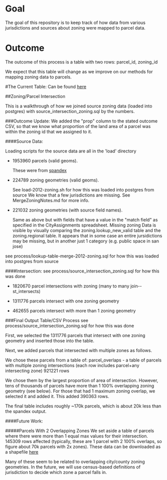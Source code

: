 # Goal

The goal of this repository is to keep track of how data from various jurisdictions and sources about zoning were mapped to parcel data. 

# Outcome

The outcome of this process is a table with two rows: parcel_id, zoning_id

We expect that this table will change as we improve on our methods for mapping zoning data to parcels. 

#The Current Table:
Can be found [here](https://mtcdrive.box.com/s/4ytig75parn4mur4nci707kwlxxila4t)

##Zoning/Parcel Intersection

This is a walkthrough of how we joined source zoning data (loaded into postgres) with source_intersection_zoning.sql by the numbers.

###Outcome Update:
We added the "prop" column to the stated outcome CSV, so that we know what proportion of the land area of a parcel was within the zoning id that we assigned to it.

####Source Data:

Loading scripts for the source data are all in the 'load' directory

* 1953960 parcels (valid geoms).
  
  These were from [spandex](https://github.com/synthicity/spandex)

* 224789 zoning geometries (valid geoms).
 
  See load-2012-zoning.sh for how this was loaded into postgres from source
  We know that a few jurisdictions are missing. See MergeZoningNotes.md for more info. 

* 221032 zoning geometries (with source field names).
  
  Same as above but with fields that have a value in the "match field" as specified in the CityAssignments spreadsheet. 
  Missing zoning Data is visible by visually comparing the zoning.lookup_new_valid table and the zoning.regional table. It      appears that in some case an entire jursidictions may be missing, but in another just 1 category (e.g. public space in san jose)

 see process/lookup-table-merge-2012-zoning.sql for how this was loaded into postgres from source
 
####Intersection:
see process/source_intersection_zoning.sql for how this was done

* 1820670 parcel intersections with zoning (many to many join--st_intersects)

* 1311776 parcels intersect with one zoning geometry

* 462655 parcels intersect with more than 1 zoning geometry

###Final Output Table/CSV Process
see process/source_intersection_zoning.sql for how this was done

First, we selected the 1311776 parcels that intersect with one zoning geometry and inserted those into the table. 

Next, we added parcels that intersected with multiple zones as follows. 

We chose these parcels from a table of:
parcel_overlaps - a table of parcels with multiple zoning intersections
(each row includes parcel+any intersecting zone)
921221 rows

We chose them by the largest proportion of area of intersection. However, tens of thousands of parcels have more than 1 100% overlapping zoning geometry (see below). For those that had 1 maximum zoning overlap, we selected it and added it. 
This added 390363 rows. 

The final table includes roughly ~170k parcels, which is about 20k less than the spandex output. 

####Future Work:

#####Parcels With 2 Overlapping Zones
We set aside a table of parcels where there were more than 1 equal max values for their intersection. 
145309 rows affected
(typically, these are 1 parcel with 2 100% overlaps, so figure about 70k parcels with 2x zones). 
These data can be downloaded as a shapefile [here](https://mtcdrive.box.com/s/7zzjl6o4knjje1ocwncnqx7e9aprmv6i)

Many of these seem to be related to overlapping city/county zoning geometries. In the future, we will use census-based definitions of jurisdiction to decide which zone a parcel falls in. 